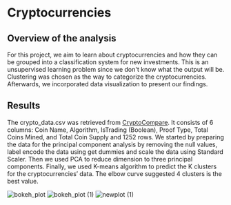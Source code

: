 # Cryptocurrencies

## Overview of the analysis
 
For this project, we aim to learn about cryptocurrencies and how they can be grouped into a classification system for new investments. This is an unsupervised learning problem since we don't know what the output will be. Clustering was chosen as the way to categorize the cryptocurrencies. Afterwards, we incorporated data visualization to present our findings.

## Results

The crypto_data.csv was retrieved from [CryptoCompare](https://min-api.cryptocompare.com/data/all/coinlist). It consists of 6 columns: 	Coin Name,	Algorithm,	IsTrading (Boolean),	Proof Type,	Total Coins Mined, and	Total Coin Supply and 1252 rows. We started by preparing the data for the principal component analysis by removing the null values, label encode the data using get dummies and scale the data using Standard Scaler. Then we used PCA to reduce dimension to three principal components. Finally, we used K-means algorithm to predict the K clusters for the cryptocurrencies’ data. The elbow curve suggested 4 clusters  is the best value. 

![bokeh_plot](https://user-images.githubusercontent.com/66279829/173300310-b3467ab4-8c58-4c0d-aaf3-463e693f1c37.png)
![bokeh_plot (1)](https://user-images.githubusercontent.com/66279829/173300345-a8466924-3d17-4725-8ce0-a3f57a252aa1.png)
![newplot (1)](https://user-images.githubusercontent.com/66279829/173300364-ce515375-0691-4370-bd72-0e60bc7db4d1.png)



